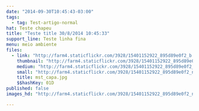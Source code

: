 ```yaml
---
date: "2014-09-30T10:45:43-03:00"
tags:
  - tag: Test-artigo-normal
hat: Teste chapeu
title: "Teste title 30/8/2014 10:45:33"
support_line: Teste linha fina
menu: meio ambiente
files:
  - link: "http://farm4.staticflickr.com/3928/15401152922_895d89e0f2_b.jpg"
    thumbnail: "http://farm4.staticflickr.com/3928/15401152922_895d89e0f2_t.jpg"
    medium: "http://farm4.staticflickr.com/3928/15401152922_895d89e0f2_z.jpg"
    small: "http://farm4.staticflickr.com/3928/15401152922_895d89e0f2_n.jpg"
    title: mst_capa.jpg
    $$hashKey: 01D
published: false
images_hd: "http://farm4.staticflickr.com/3928/15401152922_895d89e0f2_n.jpg"

---
```

